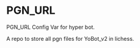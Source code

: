 # PGN_URL
PGN_URL Config Var for hyper bot.

A repo to store all pgn files for YoBot_v2 in lichess.
